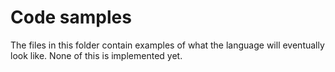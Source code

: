 # Code samples

The files in this folder contain examples of what the language will eventually
look like. None of this is implemented yet.

